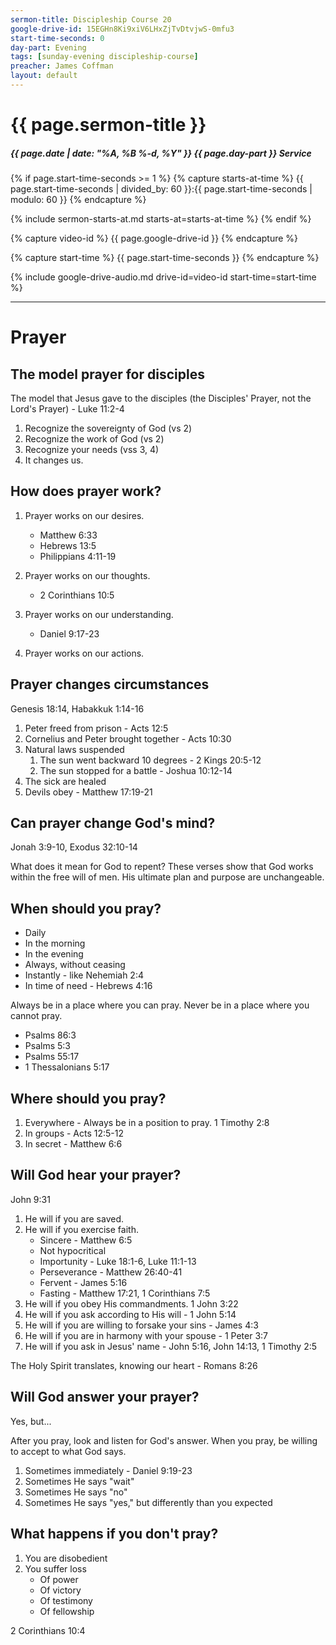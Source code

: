 ```yaml
---
sermon-title: Discipleship Course 20
google-drive-id: 15EGHn8Ki9xiV6LHxZjTvDtvjwS-0mfu3
start-time-seconds: 0
day-part: Evening
tags: [sunday-evening discipleship-course]
preacher: James Coffman
layout: default
---
```


# {{ page.sermon-title }}

##### {{ page.date | date: "%A, %B %-d, %Y" }} {{ page.day-part }} Service

{% if page.start-time-seconds >= 1 %}
{% capture starts-at-time %}
{{ page.start-time-seconds | divided_by: 60 }}:{{ page.start-time-seconds | modulo: 60 }}
{% endcapture %}

{% include sermon-starts-at.md starts-at=starts-at-time %}
{% endif %}

{% capture video-id %}
{{ page.google-drive-id }}
{% endcapture %}

{% capture start-time %}
{{ page.start-time-seconds }}
{% endcapture %}

{% include google-drive-audio.md drive-id=video-id start-time=start-time %}

***

# Prayer

## The model prayer for disciples

The model that Jesus gave to the disciples (the Disciples' Prayer, not the Lord's Prayer) - Luke 11:2-4
    
1. Recognize the sovereignty of God (vs 2)
2. Recognize the work of God (vs 2)
3. Recognize your needs (vss 3, 4)
4. It changes us.

## How does prayer work?

1. Prayer works on our desires.
    - Matthew 6:33
    - Hebrews 13:5
    - Philippians 4:11-19

2. Prayer works on our thoughts.
    - 2 Corinthians 10:5

3. Prayer works on our understanding.
    - Daniel 9:17-23

4. Prayer works on our actions.

## Prayer changes circumstances

Genesis 18:14, Habakkuk 1:14-16

1. Peter freed from prison - Acts 12:5
2. Cornelius and Peter brought together - Acts 10:30
3. Natural laws suspended
    1. The sun went backward 10 degrees - 2 Kings 20:5-12
    2. The sun stopped for a battle - Joshua 10:12-14
4. The sick are healed
5. Devils obey - Matthew 17:19-21

## Can prayer change God's mind?

Jonah 3:9-10, Exodus 32:10-14

What does it mean for God to repent? These verses show that God works within the free will of men. His ultimate plan and purpose are unchangeable.

## When should you pray?

- Daily
- In the morning
- In the evening
- Always, without ceasing
- Instantly - like Nehemiah 2:4
- In time of need - Hebrews 4:16

Always be in a place where you can pray. Never be in a place where you cannot pray.

- Psalms 86:3
- Psalms 5:3
- Psalms 55:17
- 1 Thessalonians 5:17

## Where should you pray?

1. Everywhere - Always be in a position to pray. 1 Timothy 2:8
2. In groups - Acts 12:5-12
3. In secret - Matthew 6:6

## Will God hear your prayer?

John 9:31
1. He will if you are saved.
2. He will if you exercise faith.
    - Sincere - Matthew 6:5
    - Not hypocritical
    - Importunity - Luke 18:1-6, Luke 11:1-13
    - Perseverance - Matthew 26:40-41
    - Fervent - James 5:16
    - Fasting - Matthew 17:21, 1 Corinthians 7:5
3. He will if you obey His commandments. 1 John 3:22
4. He will if you ask according to His will - 1 John 5:14
5. He will if you are willing to forsake your sins - James 4:3
6. He will if you are in harmony with your spouse - 1 Peter 3:7
7. He will if you ask in Jesus' name - John 5:16, John 14:13, 1 Timothy 2:5

The Holy Spirit translates, knowing our heart - Romans 8:26

## Will God answer your prayer?

Yes, but...

After you pray, look and listen for God's answer.
When you pray, be willing to accept to what God says.

1. Sometimes immediately - Daniel 9:19-23
2. Sometimes He says "wait"
3. Sometimes He says "no"
4. Sometimes He says "yes," but differently than you expected

## What happens if you don't pray?

1. You are disobedient
2. You suffer loss
    - Of power
    - Of victory
    - Of testimony
    - Of fellowship

2 Corinthians 10:4